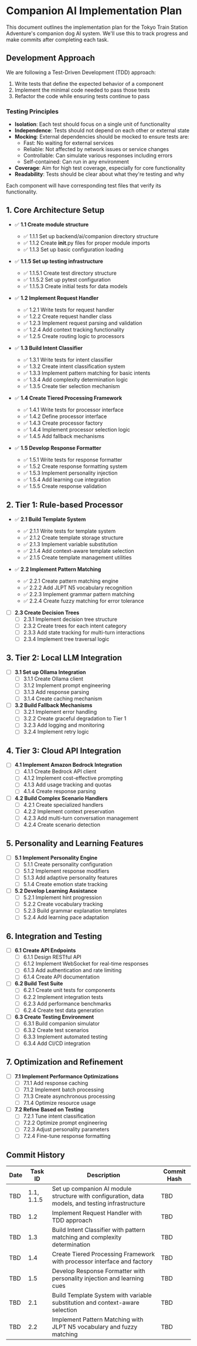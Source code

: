 # Companion AI Implementation Plan

This document outlines the implementation plan for the Tokyo Train Station Adventure's companion dog AI system. We'll use this to track progress and make commits after completing each task.

## Development Approach

We are following a Test-Driven Development (TDD) approach:

1. Write tests that define the expected behavior of a component
2. Implement the minimal code needed to pass those tests
3. Refactor the code while ensuring tests continue to pass

### Testing Principles

- **Isolation**: Each test should focus on a single unit of functionality
- **Independence**: Tests should not depend on each other or external state
- **Mocking**: External dependencies should be mocked to ensure tests are:
  - Fast: No waiting for external services
  - Reliable: Not affected by network issues or service changes
  - Controllable: Can simulate various responses including errors
  - Self-contained: Can run in any environment
- **Coverage**: Aim for high test coverage, especially for core functionality
- **Readability**: Tests should be clear about what they're testing and why

Each component will have corresponding test files that verify its functionality.

## 1. Core Architecture Setup

- ✅ **1.1 Create module structure**
  - ✅ 1.1.1 Set up backend/ai/companion directory structure
  - ✅ 1.1.2 Create __init__.py files for proper module imports
  - ✅ 1.1.3 Set up basic configuration loading

- ✅ **1.1.5 Set up testing infrastructure**
  - ✅ 1.1.5.1 Create test directory structure
  - ✅ 1.1.5.2 Set up pytest configuration
  - ✅ 1.1.5.3 Create initial tests for data models

- ✅ **1.2 Implement Request Handler**
  - ✅ 1.2.1 Write tests for request handler
  - ✅ 1.2.2 Create request handler class
  - ✅ 1.2.3 Implement request parsing and validation
  - ✅ 1.2.4 Add context tracking functionality
  - ✅ 1.2.5 Create routing logic to processors

- ✅ **1.3 Build Intent Classifier**
  - ✅ 1.3.1 Write tests for intent classifier
  - ✅ 1.3.2 Create intent classification system
  - ✅ 1.3.3 Implement pattern matching for basic intents
  - ✅ 1.3.4 Add complexity determination logic
  - ✅ 1.3.5 Create tier selection mechanism

- ✅ **1.4 Create Tiered Processing Framework**
  - ✅ 1.4.1 Write tests for processor interface
  - ✅ 1.4.2 Define processor interface
  - ✅ 1.4.3 Create processor factory
  - ✅ 1.4.4 Implement processor selection logic
  - ✅ 1.4.5 Add fallback mechanisms

- ✅ **1.5 Develop Response Formatter**
  - ✅ 1.5.1 Write tests for response formatter
  - ✅ 1.5.2 Create response formatting system
  - ✅ 1.5.3 Implement personality injection
  - ✅ 1.5.4 Add learning cue integration
  - ✅ 1.5.5 Create response validation

## 2. Tier 1: Rule-based Processor

- ✅ **2.1 Build Template System**
  - ✅ 2.1.1 Write tests for template system
  - ✅ 2.1.2 Create template storage structure
  - ✅ 2.1.3 Implement variable substitution
  - ✅ 2.1.4 Add context-aware template selection
  - ✅ 2.1.5 Create template management utilities

- ✅ **2.2 Implement Pattern Matching**
  - ✅ 2.2.1 Create pattern matching engine
  - ✅ 2.2.2 Add JLPT N5 vocabulary recognition
  - ✅ 2.2.3 Implement grammar pattern matching
  - ✅ 2.2.4 Create fuzzy matching for error tolerance

- [ ] **2.3 Create Decision Trees**
  - [ ] 2.3.1 Implement decision tree structure
  - [ ] 2.3.2 Create trees for each intent category
  - [ ] 2.3.3 Add state tracking for multi-turn interactions
  - [ ] 2.3.4 Implement tree traversal logic

## 3. Tier 2: Local LLM Integration

- [ ] **3.1 Set up Ollama Integration**
  - [ ] 3.1.1 Create Ollama client
  - [ ] 3.1.2 Implement prompt engineering
  - [ ] 3.1.3 Add response parsing
  - [ ] 3.1.4 Create caching mechanism

- [ ] **3.2 Build Fallback Mechanisms**
  - [ ] 3.2.1 Implement error handling
  - [ ] 3.2.2 Create graceful degradation to Tier 1
  - [ ] 3.2.3 Add logging and monitoring
  - [ ] 3.2.4 Implement retry logic

## 4. Tier 3: Cloud API Integration

- [ ] **4.1 Implement Amazon Bedrock Integration**
  - [ ] 4.1.1 Create Bedrock API client
  - [ ] 4.1.2 Implement cost-effective prompting
  - [ ] 4.1.3 Add usage tracking and quotas
  - [ ] 4.1.4 Create response parsing

- [ ] **4.2 Build Complex Scenario Handlers**
  - [ ] 4.2.1 Create specialized handlers
  - [ ] 4.2.2 Implement context preservation
  - [ ] 4.2.3 Add multi-turn conversation management
  - [ ] 4.2.4 Create scenario detection

## 5. Personality and Learning Features

- [ ] **5.1 Implement Personality Engine**
  - [ ] 5.1.1 Create personality configuration
  - [ ] 5.1.2 Implement response modifiers
  - [ ] 5.1.3 Add adaptive personality features
  - [ ] 5.1.4 Create emotion state tracking

- [ ] **5.2 Develop Learning Assistance**
  - [ ] 5.2.1 Implement hint progression
  - [ ] 5.2.2 Create vocabulary tracking
  - [ ] 5.2.3 Build grammar explanation templates
  - [ ] 5.2.4 Add learning pace adaptation

## 6. Integration and Testing

- [ ] **6.1 Create API Endpoints**
  - [ ] 6.1.1 Design RESTful API
  - [ ] 6.1.2 Implement WebSocket for real-time responses
  - [ ] 6.1.3 Add authentication and rate limiting
  - [ ] 6.1.4 Create API documentation

- [ ] **6.2 Build Test Suite**
  - [ ] 6.2.1 Create unit tests for components
  - [ ] 6.2.2 Implement integration tests
  - [ ] 6.2.3 Add performance benchmarks
  - [ ] 6.2.4 Create test data generation

- [ ] **6.3 Create Testing Environment**
  - [ ] 6.3.1 Build companion simulator
  - [ ] 6.3.2 Create test scenarios
  - [ ] 6.3.3 Implement automated testing
  - [ ] 6.3.4 Add CI/CD integration

## 7. Optimization and Refinement

- [ ] **7.1 Implement Performance Optimizations**
  - [ ] 7.1.1 Add response caching
  - [ ] 7.1.2 Implement batch processing
  - [ ] 7.1.3 Create asynchronous processing
  - [ ] 7.1.4 Optimize resource usage

- [ ] **7.2 Refine Based on Testing**
  - [ ] 7.2.1 Tune intent classification
  - [ ] 7.2.2 Optimize prompt engineering
  - [ ] 7.2.3 Adjust personality parameters
  - [ ] 7.2.4 Fine-tune response formatting

## Commit History

| Date | Task ID | Description | Commit Hash |
|------|---------|-------------|-------------|
| TBD  | 1.1, 1.1.5 | Set up companion AI module structure with configuration, data models, and testing infrastructure | TBD |
| TBD  | 1.2 | Implement Request Handler with TDD approach | TBD |
| TBD  | 1.3 | Build Intent Classifier with pattern matching and complexity determination | TBD |
| TBD  | 1.4 | Create Tiered Processing Framework with processor interface and factory | TBD |
| TBD  | 1.5 | Develop Response Formatter with personality injection and learning cues | TBD |
| TBD  | 2.1 | Build Template System with variable substitution and context-aware selection | TBD |
| TBD  | 2.2 | Implement Pattern Matching with JLPT N5 vocabulary and fuzzy matching | TBD | 